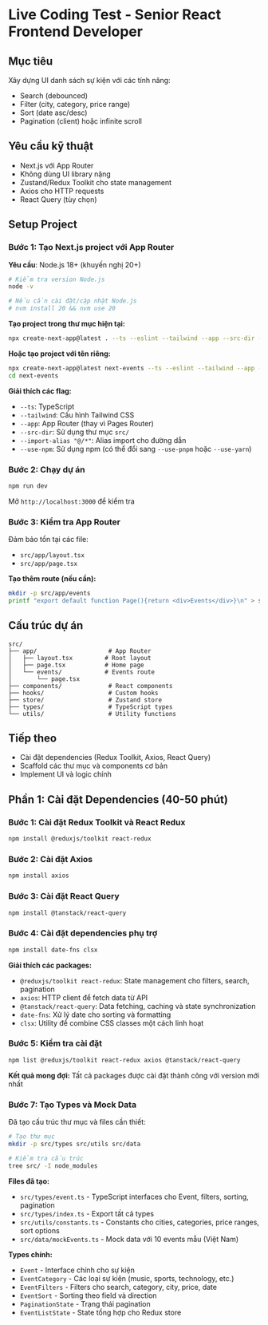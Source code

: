 # Live Coding Test - Senior React Frontend Developer

## Mục tiêu
Xây dựng UI danh sách sự kiện với các tính năng:
- Search (debounced)
- Filter (city, category, price range)
- Sort (date asc/desc)
- Pagination (client) hoặc infinite scroll

## Yêu cầu kỹ thuật
- Next.js với App Router
- Không dùng UI library nặng
- Zustand/Redux Toolkit cho state management
- Axios cho HTTP requests
- React Query (tùy chọn)

## Setup Project

### Bước 1: Tạo Next.js project với App Router

**Yêu cầu**: Node.js 18+ (khuyến nghị 20+)

```bash
# Kiểm tra version Node.js
node -v

# Nếu cần cài đặt/cập nhật Node.js
# nvm install 20 && nvm use 20
```

**Tạo project trong thư mục hiện tại:**
```bash
npx create-next-app@latest . --ts --eslint --tailwind --app --src-dir --import-alias "@/*" --use-npm
```

**Hoặc tạo project với tên riêng:**
```bash
npx create-next-app@latest next-events --ts --eslint --tailwind --app --src-dir --import-alias "@/*" --use-npm
cd next-events
```

**Giải thích các flag:**
- `--ts`: TypeScript
- `--tailwind`: Cấu hình Tailwind CSS
- `--app`: App Router (thay vì Pages Router)
- `--src-dir`: Sử dụng thư mục `src/`
- `--import-alias "@/*"`: Alias import cho đường dẫn
- `--use-npm`: Sử dụng npm (có thể đổi sang `--use-pnpm` hoặc `--use-yarn`)

### Bước 2: Chạy dự án
```bash
npm run dev
```

Mở `http://localhost:3000` để kiểm tra

### Bước 3: Kiểm tra App Router
Đảm bảo tồn tại các file:
- `src/app/layout.tsx`
- `src/app/page.tsx`

**Tạo thêm route (nếu cần):**
```bash
mkdir -p src/app/events
printf "export default function Page(){return <div>Events</div>}\n" > src/app/events/page.tsx
```

## Cấu trúc dự án
```
src/
├── app/                    # App Router
│   ├── layout.tsx         # Root layout
│   ├── page.tsx           # Home page
│   └── events/            # Events route
│       └── page.tsx
├── components/             # React components
├── hooks/                  # Custom hooks
├── store/                  # Zustand store
├── types/                  # TypeScript types
└── utils/                  # Utility functions
```

## Tiếp theo
- Cài đặt dependencies (Redux Toolkit, Axios, React Query)
- Scaffold các thư mục và components cơ bản
- Implement UI và logic chính

## Phần 1: Cài đặt Dependencies (40-50 phút)

### Bước 1: Cài đặt Redux Toolkit và React Redux
```bash
npm install @reduxjs/toolkit react-redux
```

### Bước 2: Cài đặt Axios
```bash
npm install axios
```

### Bước 3: Cài đặt React Query
```bash
npm install @tanstack/react-query
```

### Bước 4: Cài đặt dependencies phụ trợ
```bash
npm install date-fns clsx
```

**Giải thích các packages:**
- `@reduxjs/toolkit react-redux`: State management cho filters, search, pagination
- `axios`: HTTP client để fetch data từ API
- `@tanstack/react-query`: Data fetching, caching và state synchronization
- `date-fns`: Xử lý date cho sorting và formatting
- `clsx`: Utility để combine CSS classes một cách linh hoạt

### Bước 5: Kiểm tra cài đặt
```bash
npm list @reduxjs/toolkit react-redux axios @tanstack/react-query
```

**Kết quả mong đợi:** Tất cả packages được cài đặt thành công với version mới nhất

### Bước 7: Tạo Types và Mock Data
Đã tạo cấu trúc thư mục và files cần thiết:

```bash
# Tạo thư mục
mkdir -p src/types src/utils src/data

# Kiểm tra cấu trúc
tree src/ -I node_modules
```

**Files đã tạo:**
- `src/types/event.ts` - TypeScript interfaces cho Event, filters, sorting, pagination
- `src/types/index.ts` - Export tất cả types
- `src/utils/constants.ts` - Constants cho cities, categories, price ranges, sort options
- `src/data/mockEvents.ts` - Mock data với 10 events mẫu (Việt Nam)

**Types chính:**
- `Event` - Interface chính cho sự kiện
- `EventCategory` - Các loại sự kiện (music, sports, technology, etc.)
- `EventFilters` - Filters cho search, category, city, price, date
- `EventSort` - Sorting theo field và direction
- `PaginationState` - Trạng thái pagination
- `EventListState` - State tổng hợp cho Redux store
